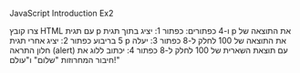 JavaScript Introduction Ex2


צרו קובץ HTML עם תגית p ו-4 כפתורים:
כפתור 1: יציג בתוך תגית p את התוצאה של 5 בריבוע
כפתור 2: יציג אחרי תגית p את התוצאה של 100 לחלק ל-8
כפתור 3: יעלה חלון התראה (alert) עם תוצאת השארית של 100 לחלק ל-8
כפתור 4: יכתוב ללוג את חיבור המחרוזות "שלום" ו"עולם!"
